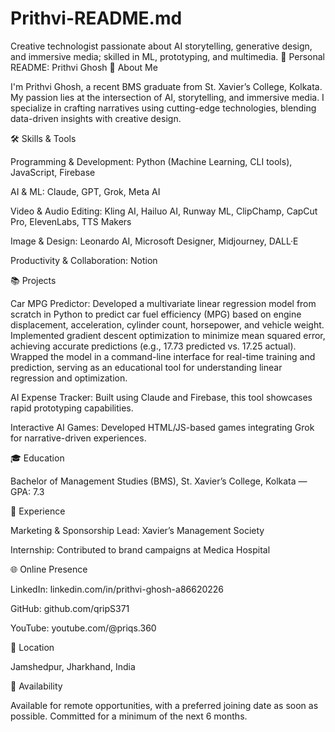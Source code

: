 # Prithvi-README.md
Creative technologist passionate about AI storytelling, generative design, and immersive media; skilled in ML, prototyping, and multimedia.
🧾 Personal README: Prithvi Ghosh
👤 About Me

I'm Prithvi Ghosh, a recent BMS graduate from St. Xavier’s College, Kolkata. My passion lies at the intersection of AI, storytelling, and immersive media. I specialize in crafting narratives using cutting-edge technologies, blending data-driven insights with creative design.

🛠️ Skills & Tools

Programming & Development: Python (Machine Learning, CLI tools), JavaScript, Firebase

AI & ML: Claude, GPT, Grok, Meta AI

Video & Audio Editing: Kling AI, Hailuo AI, Runway ML, ClipChamp, CapCut Pro, ElevenLabs, TTS Makers

Image & Design: Leonardo AI, Microsoft Designer, Midjourney, DALL·E

Productivity & Collaboration: Notion

📚 Projects

Car MPG Predictor: Developed a multivariate linear regression model from scratch in Python to predict car fuel efficiency (MPG) based on engine displacement, acceleration, cylinder count, horsepower, and vehicle weight. Implemented gradient descent optimization to minimize mean squared error, achieving accurate predictions (e.g., 17.73 predicted vs. 17.25 actual). Wrapped the model in a command-line interface for real-time training and prediction, serving as an educational tool for understanding linear regression and optimization.

AI Expense Tracker: Built using Claude and Firebase, this tool showcases rapid prototyping capabilities.

Interactive AI Games: Developed HTML/JS-based games integrating Grok for narrative-driven experiences.

🎓 Education

Bachelor of Management Studies (BMS), St. Xavier’s College, Kolkata — GPA: 7.3

💼 Experience

Marketing & Sponsorship Lead: Xavier’s Management Society

Internship: Contributed to brand campaigns at Medica Hospital

🌐 Online Presence

LinkedIn: linkedin.com/in/prithvi-ghosh-a86620226

GitHub: github.com/qripS371

YouTube: youtube.com/@priqs.360

📍 Location

Jamshedpur, Jharkhand, India

📅 Availability

Available for remote opportunities, with a preferred joining date as soon as possible. Committed for a minimum of the next 6 months.

